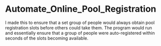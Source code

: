 # Automate_Online_Pool_Registration
I made this to ensure that a set group of people would always obtain pool registration slots before others could take them. The program would run and essentially ensure that a group of people were auto-registered within seconds of the slots becoming available.
